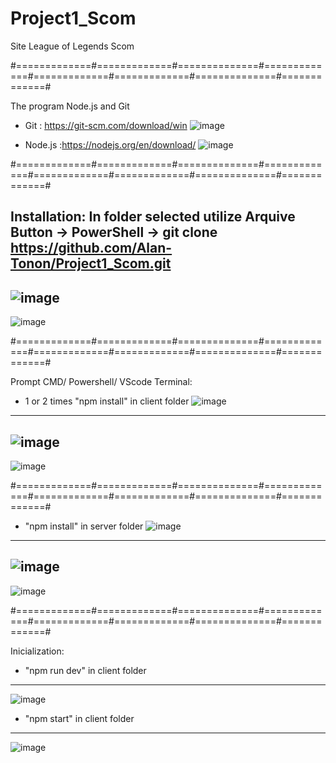 # Project1_Scom
Site League of Legends Scom

#=============#=============#==============#=============#=============#=============#==============#=============#

The program Node.js and Git
- Git : https://git-scm.com/download/win
![image](https://user-images.githubusercontent.com/84092545/199061641-6ab8c69c-8f2b-4054-90b9-897961a15d0e.png)

- Node.js :https://nodejs.org/en/download/
![image](https://user-images.githubusercontent.com/84092545/199061872-8cbecfa0-fc24-4f93-a0fb-a5f0c28c31b6.png)

#=============#=============#==============#=============#=============#=============#==============#=============#

Installation:
In folder selected utilize Arquive Button -> PowerShell -> git clone https://github.com/Alan-Tonon/Project1_Scom.git
--------------------------------------------------------------------------------------------------------------------
![image](https://user-images.githubusercontent.com/84092545/199060698-41708d2b-a5fe-43d7-85b7-a5de3df3c93a.png)
--------------------------------------------------------------------------------------------------------------------
![image](https://user-images.githubusercontent.com/84092545/199061207-b37cb512-6947-4814-96fb-8774eef90c5b.png)

#=============#=============#==============#=============#=============#=============#==============#=============#

Prompt CMD/ Powershell/ VScode Terminal:
- 1 or 2 times "npm install" in client folder
![image](https://user-images.githubusercontent.com/84092545/199062794-88cde101-a73c-4bb4-b4f9-9a4bf9a61cbc.png)
--------------------------------------------------------------------------------------------------------------------
![image](https://user-images.githubusercontent.com/84092545/199062146-e8fd1c11-c173-42ff-bf17-e5b35d1ac78e.png)
--------------------------------------------------------------------------------------------------------------------
![image](https://user-images.githubusercontent.com/84092545/199062677-47ca7abb-1187-44bf-8d0c-4283f3c414dc.png)

#=============#=============#==============#=============#=============#=============#==============#=============#

- "npm install" in server folder
![image](https://user-images.githubusercontent.com/84092545/199062816-ff1ba64e-badd-4895-b8bf-c66062d709b3.png)
--------------------------------------------------------------------------------------------------------------------
![image](https://user-images.githubusercontent.com/84092545/199062968-d83bd570-784b-4ce5-8633-b64e82ceeb29.png)
--------------------------------------------------------------------------------------------------------------------
![image](https://user-images.githubusercontent.com/84092545/199063068-a7a3a454-208c-48d8-92ac-42e6a88e1a74.png)

#=============#=============#==============#=============#=============#=============#==============#=============#

Inicialization:
- "npm run dev" in client folder
--------------------------------------------------------------------------------------------------------------------
![image](https://user-images.githubusercontent.com/84092545/199063196-f42ad97c-a270-482d-9570-bbd8f45a85d4.png)

- "npm start" in client folder
--------------------------------------------------------------------------------------------------------------------
![image](https://user-images.githubusercontent.com/84092545/199063497-03731be6-5a93-4d79-bed6-94ac95e7ba86.png)

